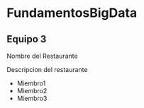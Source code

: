 # FundamentosBigData
<h2>Equipo 3</h2>
<p>Nombre del Restaurante</p>
<p>Descripcion del restaurante</p>
<ul>
    <li>Miembro1</li>
    <li>Miembro2</li>
    <li>Miembro3</li>
</ul>
